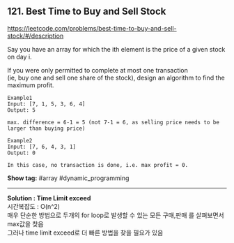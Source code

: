 ## 121. Best Time to Buy and Sell Stock

https://leetcode.com/problems/best-time-to-buy-and-sell-stock/#/description

Say you have an array for which the ith element is the price of a given stock on day i.

If you were only permitted to complete at most one transaction <br/>
(ie, buy one and sell one share of the stock), design an algorithm to find the maximum profit.

```
Example1
Input: [7, 1, 5, 3, 6, 4]
Output: 5

max. difference = 6-1 = 5 (not 7-1 = 6, as selling price needs to be larger than buying price)

Example2
Input: [7, 6, 4, 3, 1]
Output: 0

In this case, no transaction is done, i.e. max profit = 0.
```

**Show tag:** \#array \#dynamic\_programming

---------------------------------------

**Solution : Time Limit exceed** <br/>
시간복잡도 : O(n^2) <br/>
매우 단순한 방법으로 두개의 for loop로 발생할 수 있는 모든 구매,판매 를 살펴보면서 max값을 찾음 <br/>
그러나 time limit exceed로 더 빠른 방법을 찾을 필요가 있음